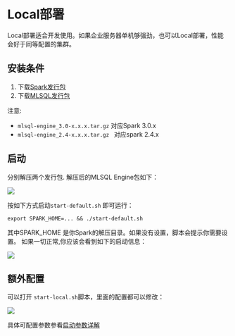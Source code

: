 # Local部署

Local部署适合开发使用。如果企业服务器单机够强劲，也可以Local部署，性能会好于同等配置的集群。

## 安装条件

1. 下载[Spark发行包](https://spark.apache.org/downloads.html)
2. 下载[MLSQL发行包](http://download.mlsql.tech/2.0.0/)

注意:

* `mlsql-engine_3.0-x.x.x.tar.gz`  对应Spark 3.0.x
* `mlsql-engine_2.4-x.x.x.tar.gz ` 对应spark 2.4.x

## 启动

分别解压两个发行包. 解压后的MLSQL Engine包如下：

![](http://docs.mlsql.tech/upload_images/e6093c4c-bc11-47fc-9b2a-5a08084e5cd6.png)

按如下方式启动`start-default.sh` 即可运行：

```
export SPARK_HOME=... && ./start-default.sh
```

其中SPARK_HOME 是你Spark的解压目录。如果没有设置，脚本会提示你需要设置。
如果一切正常,你应该会看到如下的启动信息：

![](http://docs.mlsql.tech/upload_images/d6139e4f-de5c-4b7f-8d43-5a28e1a25bb7.png)


## 额外配置

可以打开 `start-local.sh`脚本，里面的配置都可以修改：

![](http://docs.mlsql.tech/upload_images/d4942564-b1d4-4771-b6c2-0eab0a9fe134.png)

具体可配置参数参看[启动参数详解](http://docs.mlsql.tech/mlsql-engine/howtouse/configuration.html)


